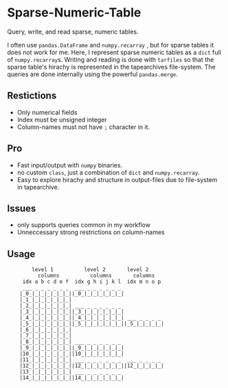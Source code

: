 Sparse-Numeric-Table
====================

Query, write, and read sparse, numeric tables.

I often use ```pandas.DataFrame``` and ```numpy.recarray``` , but for sparse tables it does not work for me.
Here, I represent sparse numeric tables as a ```dict``` full of ```numpy.recarray```s.
Writing and reading is done with ```tarfiles``` so that the sparse table's hirachy is represented in the tapearchives file-system.
The queries are done internally using the powerful ```pandas.merge```.

Restictions
-----------
- Only numerical fields
- Index must be unsigned integer
- Column-names must not have ```;``` character in it.

Pro
---
- Fast input/output with ```numpy``` binaries. 
- no custom ```class```, just a combination of ```dict``` and ```numpy.recarray```.
- Easy to explore hirachy and structure in output-files due to file-system in tapearchive.

Issues
------
- only supports queries common in my workflow
- Unneccessary strong restrictions on column-names

Usage
-----



```
        level 1          level 2       level 2
          columns          columns       columns
     idx a b c d e f  idx g h i j k l  idx m n o p
     ___ _ _ _ _ _ _  ___ _ _ _ _ _ _
    |_0_|_|_|_|_|_|_||_0_|_|_|_|_|_|_|
    |_1_|_|_|_|_|_|_|
    |_2_|_|_|_|_|_|_| ___ _ _ _ _ _ _
    |_3_|_|_|_|_|_|_||_3_|_|_|_|_|_|_|
    |_4_|_|_|_|_|_|_||_4_|_|_|_|_|_|_| ___ _ _ _ _
    |_5_|_|_|_|_|_|_||_5_|_|_|_|_|_|_||_5_|_|_|_|_|
    |_6_|_|_|_|_|_|_|
    |_7_|_|_|_|_|_|_|
    |_8_|_|_|_|_|_|_| ___ _ _ _ _ _ _
    |_9_|_|_|_|_|_|_||_9_|_|_|_|_|_|_|
    |10_|_|_|_|_|_|_||10_|_|_|_|_|_|_|
    |11_|_|_|_|_|_|_| ___ _ _ _ _ _ _  ___ _ _ _ _
    |12_|_|_|_|_|_|_||12_|_|_|_|_|_|_||12_|_|_|_|_|
    |13_|_|_|_|_|_|_| ___ _ _ _ _ _ _
    |14_|_|_|_|_|_|_||14_|_|_|_|_|_|_|
```

